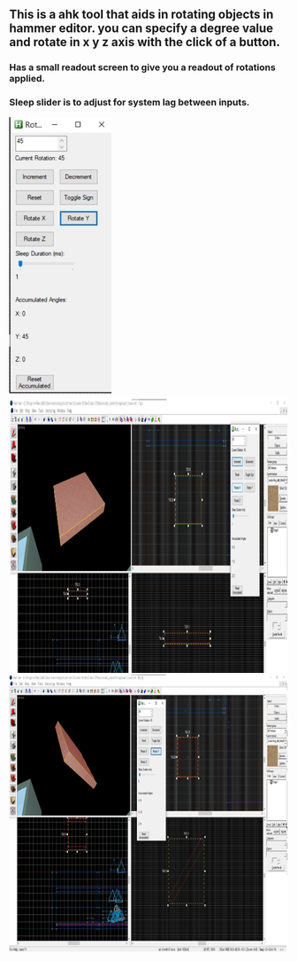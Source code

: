 ## This is a ahk tool that aids in rotating objects in hammer editor. you can specify a degree value and rotate in x y z axis with the click of a button.
### Has a small readout screen to give you a readout of rotations applied. 
### Sleep slider is to adjust for system lag between inputs.
<img src="https://github.com/The-Roofer/AutoHotkeyScripts/blob/main/Tools/HammerHelper/screenshots/Gui.jpg?raw=true" height="500"/>
<img src="https://github.com/The-Roofer/AutoHotkeyScripts/blob/main/Tools/HammerHelper/screenshots/Screenshot1.jpg?raw=true" height="500"/>
<img src="https://github.com/The-Roofer/AutoHotkeyScripts/blob/main/Tools/HammerHelper/screenshots/Screenshot2.jpg?raw=true" height="500"/>
